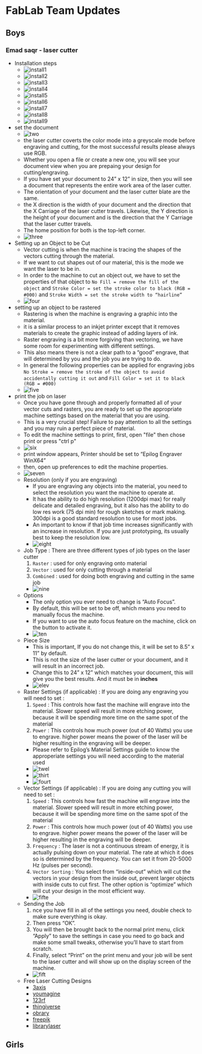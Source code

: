 # FabLab Team Updates

## Boys
### Emad saqr - laser cutter
- Installation steps
    - ![install1](install1.png)
    - ![install2](install2.png)
    - ![install3](install3.png)
    - ![install4](install4.png)
    - ![install5](install5.png)
    - ![install6](install6.png)
    - ![install7](install7.png)
    - ![install8](install8.png)
    - ![install9](install9.png)
- set the document
    - ![two](two.png)
    - the laser cutter coverts the color mode into a greyscale mode before engraving and cutting, for the most successful results please always use RGB.
    - Whether you open a file or create a new one, you will see your document view when you are prepaing your design for cutting/engraving.
    - If you have set your document to 24” x 12” in size, then you will see a document that represents the entire work area of the laser cutter.
    - The orientation of your document and the laser cutter blate are the same.
    - the X direction is the width of your document and the direction that the X Carriage of the laser cutter travels. Likewise, the Y direction is the height of your document and is the direction that the Y Carriage that the laser cutter travels.
    - The home position for both is the top-left corner.
    - ![three](three.png)
- Setting up an Object to be Cut
    - Vector cutting is when the machine is tracing the shapes of the vectors cutting through the material. 
    - If we want to cut shapes out of our material, this is the mode we want the laser to be in.
    - In order to the machine to cut an object out, we have to set the properties of that object to `No Fill = remove the fill of the object` and `Stroke Color = set the stroke color to black (RGB = #000)` and `Stroke Width = set the stroke width to “hairline”`
    - ![four](four.png)
- setting up an object to be rastered
    - Rastering is when the machine is engraving a graphic into the material.
    - it is a similar process to an inkjet printer except that it removes materials to create the graphic instead of adding layers of ink.
    - Raster engraving is a bit more forgiving than vectoring, we have some room for experimenting with different settings.
    - This also means there is not a clear path to a “good” engrave, that will determined by you and the job you are trying to do.
    - In general the following properties can be applied for engraving jobs `No Stroke = remove the stroke of the object to avoid accidentally cutting it out` and `Fill Color = set it to black (RGB = #000)`
    - ![five](five.png)
- print the job on laser
    - Once you have gone through and properly formatted all of your vector cuts and rasters, you are ready to set up the appropriate machine settings based on the material that you are using.
    - This is a very crucial step! Failure to pay attention to all the settings and you may ruin a perfect piece of material.
    - To edit the machine settings to print, first, open "file" then chose print or press "ctrl p"
    - ![six](six.png)
    - print window appears, Printer should be set to “Epilog Engraver WinX64”
    - then, open up preferences to edit the machine properties.
    - ![seven](seven.png)
    - Resolution (only if you are engraving)
        - If you are engraving any objects into the material, you need to select the resolution you want the machine to operate at.
        - It has the ability to do high resolution (1200dpi max) for really delicate and detailed engraving, but it also has the ability to do low res work (75 dpi min) for rough sketches or mark making. 300dpi is a good standard resolution to use for most jobs.
        - An important to know if that job time increases significantly with an increase in resolution. If you are just prototyping, its usually best to keep the resolution low.
        - ![eight](Screenshot_20190827_130610.png)
    - Job Type : There are three different types of job types on the laser cutter
        1. `Raster` : used for only engraving onto material
        2. `Vector` : used for only cutting through a material
        3. `Combined` : used for doing both engraving and cutting in the same job
        - ![nine](eight.png)
    - Options
        - The only option you ever need to change is “Auto Focus”.
        - By default, this will be set to be off, which means you need to manually focus the machine.
        - If you want to use the auto focus feature on the machine, click on the button to activate it.
        - ![ten](nine.png)
    - Piece Size
        - This is important, If you do not change this, it will be set to 8.5” x 11” by default.
        - This is not the size of the laser cutter or your document, and it will result in an incorrect job.
        - Change this to 24” x 12” which matches your document, this will give you the best results. And it must be in <b>inches</b>
        - ![elev](ten.png)
    - Raster Settings (if applicable) : If you are doing any engraving you will need to set :
        1. `Speed` : This controls how fast the machine will engrave into the material. Slower speed will result in more  etching power, because it will be spending more time on the same spot of the material
        2. `Power` : This controls how much power (out of 40 Watts) you use to engrave. higher power means the power of the laser will be higher resulting in the engraving will be deeper.
        - Please refer to Epilog’s Material Settings guide to know the approperiate settings you will need according to the material used
        - ![twel](elev.png)
        - ![thirt](twel.png)
        - ![fourt](thirt.png)
    - Vector Settings (if applicable) : If you are doing any cutting you will need to set :
        1. `Speed` : This controls how fast the machine will engrave into the material. Slower speed will result in more  etching power, because it will be spending more time on the same spot of the material
        2. `Power` : This controls how much power (out of 40 Watts) you use to engrave. higher power means the power of the laser will be higher resulting in the engraving will be deeper.
        3. `Frequency` : The laser is not a continuous stream of energy, it is actually pulsing down on your material. The rate at which it does so is determined by the frequency. You can set it from 20-5000 Hz (pulses per second).
        4. `Vector Sorting` : You select from “inside-out” which will cut the vectors in your design from the inside out, prevent larger objects with inside cuts to cut first. The other option is “optimize” which will cut your design in the most efficient way.
        - ![fifte](fourt.png)
    - Sending the Job
        1. nce you have fill in all of the settings you need, double check to make sure everything is okay.
        2. Then press “OK”.
        3. You will then be brought back to the normal print menu, click “Apply” to save the settings in case you need to go back and make some small tweaks, otherwise you’ll have to start from scratch.
        4. Finally, select “Print” on the print menu and your job will be sent to the laser cutter and will show up on the display screen of the machine.
        - ![fift](fifte.png)
    - Free Laser Cutting Designs
        - [3axis](https://3axis.co/free-vectors/3d+dxf+files+free/page/2/)
        - [youmagine](https://www.youmagine.com/designs/latest)
        - [123rf](https://www.123rf.com/clipart-vector/laser_cut.html?sti=nsbcg4fv6leqkgslot|)
        - [thingiverse](https://accounts.thingiverse.com/?redirect=YToyOntzOjQ6InR5cGUiO3M6ODoicmVkaXJlY3QiO3M6NDoiZGF0YSI7czozNzoiaHR0cHM6Ly93d3cudGhpbmdpdmVyc2UuY29tL2Rhc2hib2FyZCI7fQ)
        - [obrary](https://obrary.com/collections/open-designs)
        - [freepik](https://www.freepik.com/)
        - [librarylaser](https://www.librarylaser.com/en/free-designs-36?p=6)


## Girls